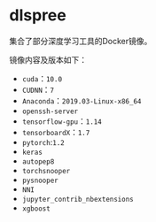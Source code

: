 # dlspree

集合了部分深度学习工具的Docker镜像。

镜像内容及版本如下：

+ `cuda`：`10.0`
+ `CUDNN`：`7`
+ `Anaconda`：`2019.03-Linux-x86_64`
+ `openssh-server`
+ `tensorflow-gpu`：`1.14`
+ `tensorboardX`：`1.7`
+ `pytorch`:`1.2`
+ `keras`
+ `autopep8`
+ `torchsnooper`
+ `pysnooper`
+ `NNI`
+ `jupyter_contrib_nbextensions` 
+ `xgboost`